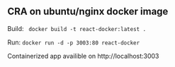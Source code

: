 ## CRA on ubuntu/nginx docker image

Build:
` docker build -t react-docker:latest .`

Run:
`docker run -d -p 3003:80 react-docker`

Containerized app availible on http://localhost:3003
